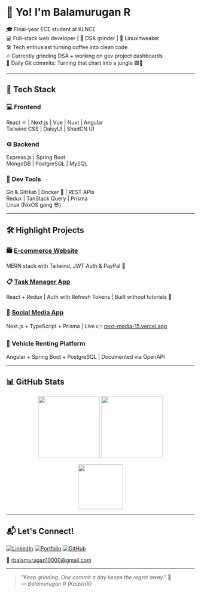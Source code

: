 # 👋 Yo! I'm **Balamurugan R** 

🎓 Final-year ECE student at KLNCE  
💻 Full-stack web developer | 🧠 DSA grinder | 🐧 Linux tweaker  
🛠️ Tech enthusiast turning coffee into clean code  
🔥 Currently grinding DSA + working on gov project dashboards  
🌱 Daily Git commits: Turning that chart into a jungle 🟩🌴  

---

## 🚀 Tech Stack

### 💻 **Frontend**
React ⚛️ | Next.js | Vue | Nuxt | Angular  
Tailwind CSS | DaisyUI | ShadCN UI  

### ⚙️ **Backend**
Express.js | Spring Boot  
MongoDB | PostgreSQL | MySQL  

### 🧰 **Dev Tools**
Git & GitHub | Docker 🐳 | REST APIs  
Redux | TanStack Query | Prisma  
Linux (NixOS gang 😎)

---

## 🛠️ Highlight Projects

### 🛍️ [E-commerce Website](https://github.com/Balamurugan-1000/Ecommerce-MERN)  
MERN stack with Tailwind, JWT Auth & PayPal 💸  

### 📋 [Task Manager App](https://github.com/Balamurugan-1000/Task-manager)  
React + Redux | Auth with Refresh Tokens | Built without tutorials 💪  

### 📱 [Social Media App](https://github.com/Balamurugan-1000/next-media)  
Next.js + TypeScript + Prisma | Live 👉 [next-media-15.vercel.app](https://next-media-15.vercel.app)

### 🚗 Vehicle Renting Platform  
Angular + Spring Boot + PostgreSQL | Documented via OpenAPI  

---

## 📊 GitHub Stats

<p align="center">
  <img src="https://github-readme-stats.vercel.app/api?username=Balamurugan-1000&show_icons=true&theme=radical&hide_title=true" height="165">
<img src="https://streak-stats.demolab.com?user=Balamurugan-1000&theme=radical" height="165">
</p>

<p align="center">
  <img src="https://github-readme-stats.vercel.app/api/top-langs/?username=Balamurugan-1000&layout=compact&theme=radical" height="120">
</p>

---

## 📬 Let's Connect!

[![LinkedIn](https://img.shields.io/badge/LinkedIn-blue?logo=linkedin&style=for-the-badge)](https://linkedin.com/in/balamurugan1000)
[![Portfolio](https://img.shields.io/badge/Portfolio-000?logo=firefox&logoColor=white&style=for-the-badge)](https://balamuruganr.me)
[![GitHub](https://img.shields.io/badge/GitHub-171515?logo=github&style=for-the-badge)](https://github.com/Balamurugan-1000)

📧 rbalamurugan10000@gmail.com  

---

> _"Keep grinding. One commit a day keeps the regret away."_ 🚀  
> _— Balamurugan R (KaizenX)_
